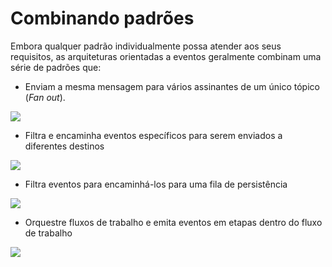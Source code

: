 # Combinando padrões

Embora qualquer padrão individualmente possa atender aos seus requisitos, as arquiteturas orientadas a eventos geralmente combinam uma série de padrões que:

- Enviam a mesma mensagem para vários assinantes de um único tópico (_Fan out_).

![](https://serverlessland.com/assets/images/eda/fan-out-pattern.png)

- Filtra e encaminha eventos específicos para serem enviados a diferentes destinos

![](https://serverlessland.com/assets/images/eda/filter-route-pattern.png)

- Filtra eventos para encaminhá-los para uma fila de persistência

![](https://serverlessland.com/assets/images/eda/filter-queue-pattern.png)

- Orquestre fluxos de trabalho e emita eventos em etapas dentro do fluxo de trabalho

![](https://serverlessland.com/assets/images/eda/orchestrate-event-pattern.png)
